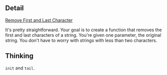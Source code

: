 ## Detail

[Remove First and Last Character](https://www.codewars.com/kata/remove-first-and-last-character)

It's pretty straightforward. Your goal is to create a function that removes the first and last characters of a string. You're given one parameter, the original string. You don't have to worry with strings with less than two characters.

## Thinking

`init` and `tail`.